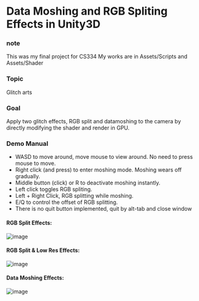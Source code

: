 # Data Moshing and RGB Spliting Effects in Unity3D
### note
This was my final project for CS334
My works are in Assets/Scripts and Assets/Shader

### Topic
Glitch arts

### Goal
Apply two glitch effects, RGB split and datamoshing to the camera by directly modifying the shader and render in GPU.

### Demo Manual
 - WASD to move around, move mouse to view around. No need to press mouse to move.
 - Right click (and press) to enter moshing mode. Moshing wears off gradually.
 - Middle button (click) or R to deactivate moshing instantly.
 - Left click toggles RGB spliting.
 - Left + Right Click, RGB splitting while moshing.
 - E/Q to control the offset of RGB splitting.
 - There is no quit button implemented, quit by alt-tab and close window

#### RGB Split Effects:
![image](https://github.com/JerryLikePie/U3D-CameraMosh-RGB/assets/90075718/806ad06a-e49e-42e6-a110-130cd4a659fc)

#### RGB Split & Low Res Effects:
![image](https://github.com/JerryLikePie/U3D-CameraMosh-RGB/assets/90075718/4ac20a91-6d4b-4781-8ecf-2ebccdb34ba6)

#### Data Moshing Effects:
![image](https://github.com/JerryLikePie/U3D-CameraMosh-RGB/assets/90075718/4606f07c-6a27-443f-bcd7-49b2653455cb)

